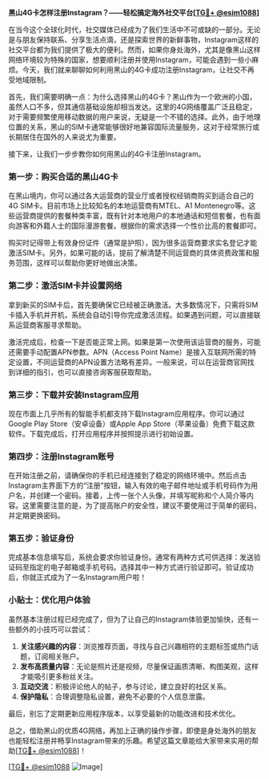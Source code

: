 **黑山4G卡怎样注册Instagram？——轻松搞定海外社交平台[[TG💪+ @esim1088](https://t.me/s/esim1088)]**

在当今这个全球化时代，社交媒体已经成为了我们生活中不可或缺的一部分。无论是与朋友保持联系、分享生活点滴，还是探索世界的新鲜事物，Instagram这样的社交平台都为我们提供了极大的便利。然而，如果你身处海外，尤其是像黑山这样网络环境较为特殊的国家，想要顺利注册并使用Instagram，可能会遇到一些小麻烦。今天，我们就来聊聊如何利用黑山的4G卡成功注册Instagram，让社交不再受地域限制。

首先，我们需要明确一点：为什么选择黑山的4G卡？黑山作为一个欧洲的小国，虽然人口不多，但其通信基础设施却相当发达。这里的4G网络覆盖广泛且稳定，对于需要频繁使用移动数据的用户来说，无疑是一个不错的选择。此外，由于地理位置的关系，黑山的SIM卡通常能够很好地兼容国际流量服务，这对于经常旅行或长期居住在国外的人来说尤为重要。

接下来，让我们一步步教你如何用黑山的4G卡注册Instagram。

### 第一步：购买合适的黑山4G卡

在黑山境内，你可以通过各大运营商的营业厅或者授权经销商购买到适合自己的4G SIM卡。目前市场上比较知名的本地运营商有MTEL、A1 Montenegro等。这些运营商提供的套餐种类丰富，既有针对本地用户的本地通话和短信套餐，也有面向游客和外籍人士的国际漫游套餐。根据你的需求选择一个性价比高的套餐即可。

购买时记得带上有效身份证件（通常是护照），因为很多运营商要求实名登记才能激活SIM卡。另外，如果可能的话，提前了解清楚不同运营商的具体资费政策和服务范围，这样可以帮助你更好地做出决策。

### 第二步：激活SIM卡并设置网络

拿到新买的SIM卡后，首先要确保它已经被正确激活。大多数情况下，只需将SIM卡插入手机并开机，系统会自动引导你完成激活流程。如果遇到问题，可以直接联系运营商客服寻求帮助。

激活完成后，检查一下是否能正常上网。如果是第一次使用该运营商的服务，可能还需要手动配置APN参数。APN（Access Point Name）是接入互联网所需的特定设置，不同运营商的APN设置方法略有差异。一般来说，可以在运营商官网找到详细的指引，也可以直接咨询客服获取帮助。

### 第三步：下载并安装Instagram应用

现在市面上几乎所有的智能手机都支持下载Instagram应用程序。你可以通过Google Play Store（安卓设备）或Apple App Store（苹果设备）免费下载这款软件。下载完成后，打开应用程序并按照提示进行初始设置。

### 第四步：注册Instagram账号

在开始注册之前，请确保你的手机已经连接到了稳定的网络环境中。然后点击Instagram主界面下方的“注册”按钮，输入有效的电子邮件地址或手机号码作为用户名，并创建一个密码。接着，上传一张个人头像，并填写昵称和个人简介等内容。这里需要注意的是，为了提高账户的安全性，建议不要使用过于简单的密码，并定期更换密码。

### 第五步：验证身份

完成基本信息填写后，系统会要求你验证身份。通常有两种方式可供选择：发送验证码至指定的电子邮箱或手机号码。选择其中一种方式进行验证即可。验证成功后，你就正式成为了一名Instagram用户啦！

### 小贴士：优化用户体验

虽然基本注册过程已经完成了，但为了让自己的Instagram体验更加愉快，还有一些额外的小技巧可以尝试：

1. **关注感兴趣的内容**：浏览推荐页面，寻找与自己兴趣相符的主题标签或热门话题，订阅相关账户。
2. **发布高质量内容**：无论是照片还是视频，尽量保证画质清晰、构图美观，这样才能吸引更多粉丝关注。
3. **互动交流**：积极评论他人的帖子，参与讨论，建立良好的社区关系。
4. **保护隐私**：合理调整隐私设置，避免不必要的个人信息泄露。

最后，别忘了定期更新应用程序版本，以享受最新的功能改进和技术优化。

总之，借助黑山的优质4G网络，再加上正确的操作步骤，即使是身处海外的朋友也能轻松注册并畅享Instagram带来的乐趣。希望这篇文章能给大家带来实用的帮助[[TG💪+ @esim1088](https://t.me/s/esim1088)]！

[[TG💪+ @esim1088](https://t.me/s/esim1088) ![Image](https://i.postimg.cc/4NQfJmqS/Snipaste-2025-05-13-00-14-12.png)]